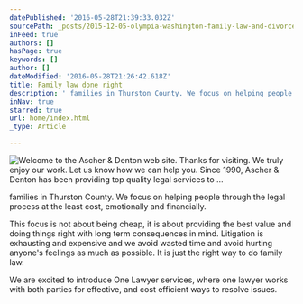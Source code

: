 ```yaml
---
datePublished: '2016-05-28T21:39:33.032Z'
sourcePath: _posts/2015-12-05-olympia-washington-family-law-and-divorce-lawyers.md
inFeed: true
authors: []
hasPage: true
keywords: []
author: []
dateModified: '2016-05-28T21:26:42.618Z'
title: Family law done right
description: ' families in Thurston County. We focus on helping people through the legal process at the least cost, emotionally and financially.'
inNav: true
starred: true
url: home/index.html
_type: Article

---
```

![Welcome to the Ascher & Denton web site. Thanks for visiting. We truly enjoy our work. Let us know how we can help you.  Since 1990, Ascher & Denton has been providing top quality legal services to ...](https://the-grid-user-content.s3-us-west-2.amazonaws.com/415b432b-0356-4ba9-a01a-9843a350f0c8.jpg)

families in Thurston County. We focus on helping people through the legal process at the least cost, emotionally and financially.

This focus is not about being cheap, it is about providing the best value and doing things right with long term consequences in mind. Litigation is exhausting and expensive and we avoid wasted time and avoid hurting anyone's feelings as much as possible. It is just the right way to do family law.

We are excited to introduce One Lawyer services, where one lawyer works with both parties for effective, and cost efficient ways to resolve issues.